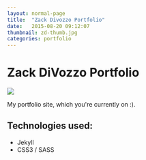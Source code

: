 ```yaml
---
layout: normal-page
title:  "Zack Divozzo Portfolio"
date:   2015-08-20 09:12:07
thumbnail: zd-thumb.jpg
categories: portfolio
---
```

Zack DiVozzo Portfolio
===
<img src="{{ site.baseurl }}/images/zd.jpg" class="showcase" />

My portfolio site, which you're currently on :).

Technologies used:
---
* Jekyll
* CSS3 / SASS
